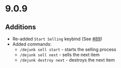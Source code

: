 # 9.0.9

## Additions

- Re-added `Start Selling` keybind (See [#89](https://github.com/moody/Dejunk/issues/89))
- Added commands:
  - `/dejunk sell start` - starts the selling process
  - `/dejunk sell next` - sells the next item
  - `/dejunk destroy next` - destroys the next item
